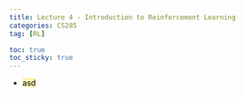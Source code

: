 ```yaml
---
title: Lecture 4 - Introduction to Reinforcement Learning
categories: CS285
tag: [RL]

toc: true
toc_sticky: true
---
```


- <mark style='background-color: #fff5b1'> asd </mark>


